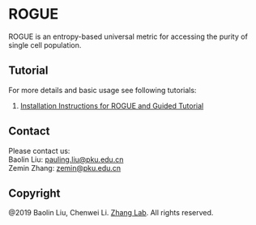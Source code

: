 # ROGUE
ROGUE is an entropy-based universal metric for accessing the purity of single cell population.

## Tutorial
For more details and basic usage see following tutorials:
1.	[Installation Instructions for ROGUE and Guided Tutorial](https://github.com/PaulingLiu/ROGUE/tree/master/vignettes/ROGUE_Tutorials.pdf)

## Contact
Please contact us:  
Baolin Liu: pauling.liu@pku.edu.cn  
Zemin Zhang: zemin@pku.edu.cn

## Copyright
@2019 Baolin Liu, Chenwei Li. [Zhang Lab](http://cancer-pku.cn/). All rights reserved.
